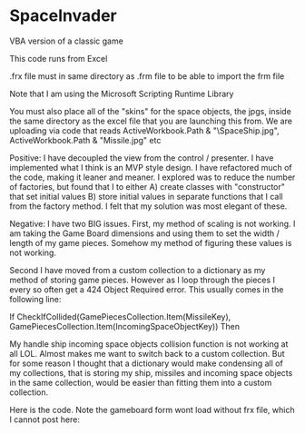 # SpaceInvader
VBA version of a classic game

This code runs from Excel

.frx file must in same directory as .frm file to be able to import the frm file

Note that I am using the Microsoft Scripting Runtime Library

You must also place all of the "skins" for the space objects, the jpgs, inside the same directory as the excel file that you are launching this from. We are uploading via code that reads  ActiveWorkbook.Path & "\SpaceShip.jpg", ActiveWorkbook.Path & "Missile.jpg" etc

Positive: I have decoupled the view from the control / presenter. I have implemented what I think is an MVP style design. I have refactored much of the code, making it leaner and meaner. I explored was to reduce the number of factories, but found that I to either A) create classes with "constructor" that set initial values B) store initial values in separate functions that I call from the factory method. I felt that my solution was most elegant of these.

Negative: I have two BIG issues. First, my method of scaling is not working. I am taking the Game Board dimensions and using them to set the width / length of my game pieces. Somehow my method of figuring these values is not working.

Second I have moved from a custom collection to a dictionary as my method of storing game pieces. However as I loop through the pieces I every so often get a 424 Object Required error. This usually comes in the following line:

If CheckIfCollided(GamePiecesCollection.Item(MissileKey), GamePiecesCollection.Item(IncomingSpaceObjectKey)) Then

My handle ship incoming space objects collision function is not working at all LOL. Almost makes me want to switch back to a custom collection. But for some reason I thought that a dictionary would make condensing all of my collections, that is storing my ship, missiles and incoming space objects in the same collection, would be easier than fitting them into a custom collection.

Here is the code. Note the gameboard form wont load without frx file, which I cannot post here:


